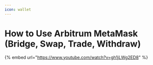 ```yaml
---
icon: wallet
---
```


# How to Use Arbitrum MetaMask (Bridge, Swap, Trade, Withdraw)

{% embed url="https://www.youtube.com/watch?v=gh1jLWg2ED8" %}
